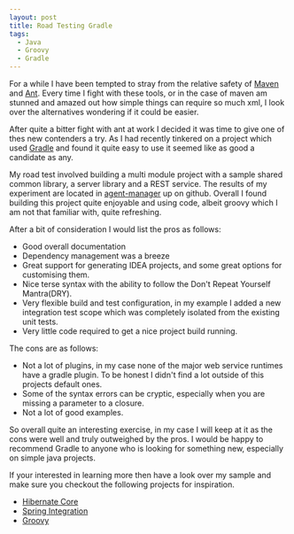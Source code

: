 ```yaml
---
layout: post
title: Road Testing Gradle
tags: 
  - Java
  - Groovy
  - Gradle
---
```

For a while I have been tempted to stray from the relative safety of [Maven](http://maven.apache.org) and [Ant](http://ant.apache.org). Every time I fight with these tools, or in the case of maven am stunned and amazed out how simple things can require so much xml, I look over the alternatives wondering if it could be easier. 


After quite a bitter fight with ant at work I decided it was time to give one of thes new contenders a try. As I had recently tinkered on a project which used [Gradle](http://gradle.org/) and found it quite easy to use it seemed like as good a candidate as any.

My road test involved building a multi module project with a sample shared common library, a server library and a REST service. The results of my experiment are located in [agent-manager](https://github.com/wolfeidau/agent-manager) up on github. Overall I found building this project quite enjoyable and using code, albeit groovy which I am not that familiar with, quite refreshing.

After a bit of consideration I would list the pros as follows:

* Good overall documentation
* Dependency management was a breeze
* Great support for generating IDEA projects, and some great options for customising them.
* Nice terse syntax with the ability to follow the Don't Repeat Yourself Mantra(DRY).
* Very flexible build and test configuration, in my example I added a new integration test scope which was completely isolated from the existing unit tests. 
* Very little code required to get a nice project build running.

The cons are as follows:

* Not a lot of plugins, in my case none of the major web service runtimes have a gradle plugin. To be honest I didn't find a lot outside of this projects default ones.
* Some of the syntax errors can be cryptic, especially when you are missing a parameter to a closure.
* Not a lot of good examples.

So overall quite an interesting exercise, in my case I will keep at it as the cons were well and truly outweighed by the pros. I would be happy to recommend Gradle to anyone who is looking for something new, especially on simple java projects. 

If your interested in learning more then have a look over my sample and make sure you checkout the following projects for inspiration.

* [Hibernate Core](https://github.com/hibernate/hibernate-core)
* [Spring Integration](https://github.com/SpringSource/spring-integration)
* [Groovy](http://git.codehaus.org/gitweb.cgi?p=groovy-git.git;a=tree;h=refs/heads/trunk;hb=trunk)
